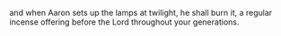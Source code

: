 and when Aaron sets up the lamps at twilight, he shall burn it, a regular incense offering before the Lord throughout your generations.
